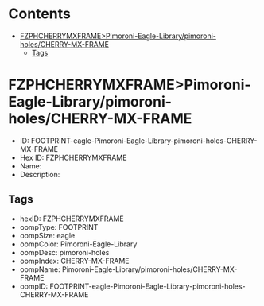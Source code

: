 



Contents
========

* [FZPHCHERRYMXFRAME>Pimoroni-Eagle-Library/pimoroni-holes/CHERRY-MX-FRAME](#fzphcherrymxframepimoroni-eagle-librarypimoroni-holescherry-mx-frame)
	* [Tags](#tags)

# FZPHCHERRYMXFRAME>Pimoroni-Eagle-Library/pimoroni-holes/CHERRY-MX-FRAME

- ID: FOOTPRINT-eagle-Pimoroni-Eagle-Library-pimoroni-holes-CHERRY-MX-FRAME
- Hex ID: FZPHCHERRYMXFRAME
- Name: 
- Description: 

## Tags

- hexID: FZPHCHERRYMXFRAME
- oompType: FOOTPRINT
- oompSize: eagle
- oompColor: Pimoroni-Eagle-Library
- oompDesc: pimoroni-holes
- oompIndex: CHERRY-MX-FRAME
- oompName: Pimoroni-Eagle-Library/pimoroni-holes/CHERRY-MX-FRAME
- oompID: FOOTPRINT-eagle-Pimoroni-Eagle-Library-pimoroni-holes-CHERRY-MX-FRAME
